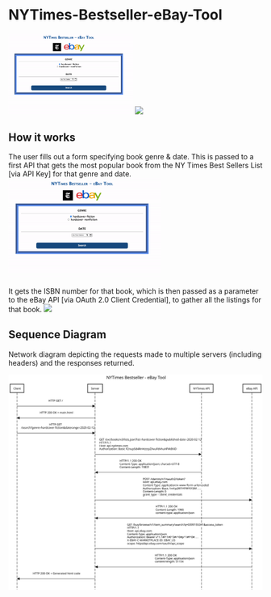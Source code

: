 # NYTimes-Bestseller-eBay-Tool

<div float="left">
  <img src="https://github.com/naiemg/NYTimes-Bestseller-eBay-Tool/blob/main/demo_gif_1.gif?raw=true" width="49%" />
  <img src="https://github.com/naiemg/NYTimes-Bestseller-eBay-Tool/blob/main/demo_gif_2.gif?raw=true" width="49%" /> 
</div>



## How it works
The user fills out a form specifying book genre & date. This is passed to a first API that gets the most popular book from the NY Times Best Sellers List [via API Key] for that genre and date.
<img src="https://github.com/naiemg/NYTimes-Bestseller-eBay-Tool/blob/main/demo_gif_1.gif?raw=true" width="60%" />

It gets the ISBN number for that book, which is then passed as a parameter to the eBay API [via OAuth 2.0 Client Credential], to gather all the listings for that book.
<img src="https://github.com/naiemg/NYTimes-Bestseller-eBay-Tool/blob/main/demo_gif_2.gif?raw=true" width="60%" /> 

## Sequence Diagram
Network diagram depicting the requests made to multiple servers (including headers) and the responses returned.


<img src="https://raw.githubusercontent.com/naiemg/NYTimes-Bestseller-eBay-Tool/2facd4091c8801d39a4ac4a20d0e5e2707536878/SequenceDiagram.svg?token=AIPG7RSGCL5M4AOZERZLY7LBJKUII" width="100%" /> 
